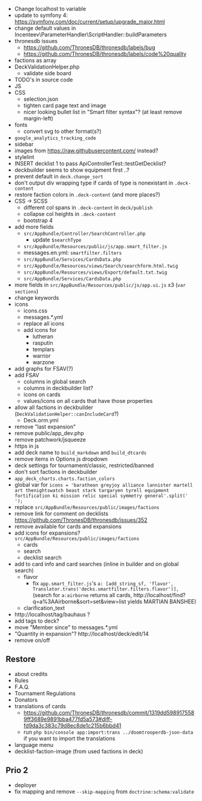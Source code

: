 * Change localhost to variable
* update to symfony 4: https://symfony.com/doc/current/setup/upgrade_major.html
* change default values in Incenteev\ParameterHandler\ScriptHandler::buildParameters
* thronesdb issues
  * https://github.com/ThronesDB/thronesdb/labels/bug
  * https://github.com/ThronesDB/thronesdb/labels/code%20quality
* factions as array
* DeckValidationHelper.php
  * validate side board
* TODO's in source code
* JS
* CSS
  * selection.json
  * tighten card page text and image
  * nicer looking bullet list in "Smart filter syntax"? (at least remove margin-left)
* fonts
  * convert svg to other format(s?)
* `google_analytics_tracking_code`
* sidebar
* images from https://raw.githubusercontent.com/ instead?
* stylelint
* INSERT decklist 1 to pass ApiControllerTest::testGetDecklist?
* deckbuilder seems to show equipment first ..?
* prevent default in `deck.change_sort`
* don't output div wrapping type if cards of type is nonexistant in `.deck-content`
* restore faction colors in `.deck-content` (and more places?)
* CSS -> SCSS
  * different col spans in `.deck-content` in `deck/publish`
  * collapse col heights in `.deck-content`
  * bootstrap 4
* add more fields
  * `src/AppBundle/Controller/SearchController.php`
    * update `$searchType`
  * `src/AppBundle/Resources/public/js/app.smart_filter.js`
  * messages.en.yml: `smartfilter.filters`
  * `src/AppBundle/Services/CardsData.php`
  * `src/AppBundle/Resources/views/Search/searchform.html.twig`
  * `src/AppBundle/Resources/views/Export/default.txt.twig`
  * `src/AppBundle/Services/CardsData.php`
* more fields in `src/AppBundle/Resources/public/js/app.ui.js` x3 (`var sections`)
* change keywords
* icons
  * icons.css
  * messages.*.yml
  * replace all icons
  * add icons for
    * lutheran
    * rasputin
    * templars
    * warrior
    * warzone
* add graphs for FSAV(?)
* add FSAV
  * columns in global search
  * columns in deckbuilder list?
  * icons on cards
  * values/icons on all cards that have those properties
* allow all factions in deckbuilder (`DeckValidationHelper::canIncludeCard`?)
  * Deck.orm.yml
* remove "last expansion"
* remove public/app_dev.php
* remove patchwork/jsqueeze
* https in js
* add deck name to `build_markdown` and `build_dtcards`
* remove items in Options js dropdown
* deck settings for tournament/classic, restricted/banned
* don't sort factions in deckbuilder
* `app_deck_charts.charts.faction_colors`
* global var for `icons = 'baratheon greyjoy alliance lannister martell art thenightswatch beast stark targaryen tyrell equipment fortification ki mission relic special symmetry general'.split(' ');`
* replace `src/AppBundle/Resources/public/images/factions`
* remove link for comment on decklists https://github.com/ThronesDB/thronesdb/issues/352
* remove available for cards and expansions
* add icons for expansions? `src/AppBundle/Resources/public/images/factions`
  * cards
  * search
  * decklist search
* add to card info and card searches (inline in builder and on global search)
  * flavor
    * fix `app.smart_filter.js`'s `a: [add_string_sf, 'flavor', Translator.trans('decks.smartfilter.filters.flavor')],`(search for `a:airborne` returns all cards, http://localhost/find?q=a%3AAirborne&sort=set&view=list yields MARTIAN BANSHEE)
  * clarification_text
* http://localhost/tag/bauhaus ?
* add tags to deck?
* move "Member since" to messages.*.yml
* "Quantity in expansion"? http://localhost/deck/edit/14
* remove on/off


## Restore
* about credits
* Rules
* F.A.Q.
* Tournament Regulations
* Donators
* translations of cards
  * https://github.com/ThronesDB/thronesdb/commit/1319dd5989175589ff3689e9891bba477fd5a573#diff-fd9da3c383c79d8ec8de1c215b6bbd41
  * run `php bin/console app:import:trans ../doomtrooperdb-json-data` if you want to import the translations
* language menu
* decklist-faction-image (from used factions in deck)

## Prio 2
* deployer
* fix mapping and remove `--skip-mapping` from `doctrine:schema:validate`
